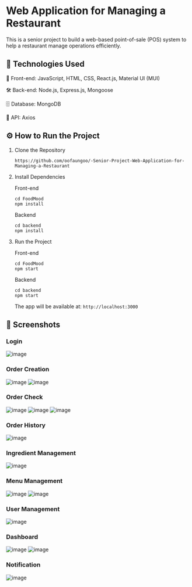 # Web Application for Managing a Restaurant

This is a senior project to build a web-based point-of-sale (POS) system to help a restaurant manage operations efficiently.

## 🚀 Technologies Used

🎨 Front-end: JavaScript, HTML, CSS, React.js, Material UI (MUI)

🛠️ Back-end:  Node.js, Express.js, Mongoose

🗄️ Database:  MongoDB

🔌 API:       Axios

## ⚙️ How to Run the Project
1. Clone the Repository
   ```
   https://github.com/oofaungoo/-Senior-Project-Web-Application-for-Managing-a-Restaurant
   ```
2. Install Dependencies

   Front-end
   ```
   cd FoodMood
   npm install
   ```
   Backend
   ```
   cd backend
   npm install
   ```
4. Run the Project

   Front-end
   ```
   cd FoodMood
   npm start
   ```
   Backend
   ```
   cd backend
   npm start
   ```
   The app will be available at: ```http://localhost:3000```

## 📸 Screenshots
### Login
![image](https://github.com/user-attachments/assets/eab1b628-61dd-493a-9455-9739d481bdbe)
### Order Creation
![image](https://github.com/user-attachments/assets/e28f2820-33ef-4eb3-b21c-b1de478f17e4)
![image](https://github.com/user-attachments/assets/1ae535d5-65c9-4bfd-9f91-9813483b3bc9)
### Order Check
![image](https://github.com/user-attachments/assets/bbf35338-ab6a-41a3-a72b-b82e60762a57)
![image](https://github.com/user-attachments/assets/e3941978-fd29-4fc4-9bfd-a44e445524e6)
![image](https://github.com/user-attachments/assets/fc826db3-f3d3-4adb-9e9e-3373f647e7f3)
### Order History
![image](https://github.com/user-attachments/assets/996d4761-f049-4549-b0ed-25a2e75b2ea0)
### Ingredient Management
![image](https://github.com/user-attachments/assets/aec70a93-2ca3-4ca1-8b4e-3bc0624a7602)
### Menu Management
![image](https://github.com/user-attachments/assets/58cf0714-afef-4d4e-8932-5b8f4129eeab)
![image](https://github.com/user-attachments/assets/dddc17d1-65e9-4dd1-9c0b-d3385cdb0475)
### User Management 
![image](https://github.com/user-attachments/assets/232deab5-6a82-4e6e-b591-8f65a599808c)
### Dashboard
![image](https://github.com/user-attachments/assets/28db18fd-0ca5-4f35-b439-6be13d56979e)
![image](https://github.com/user-attachments/assets/ebebea03-12c9-49cf-946b-0f75cf997111)
### Notification
![image](https://github.com/user-attachments/assets/6b433f1a-8555-40c4-a438-d6417cba02d4)








